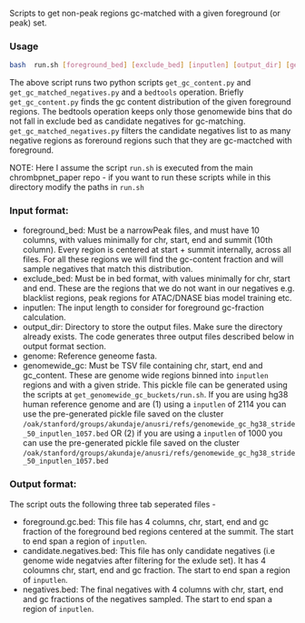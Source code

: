 Scripts to get  non-peak regions gc-matched with a given foreground (or peak) set.

### Usage

```bash 
bash  run.sh [foreground_bed] [exclude_bed] [inputlen] [output_dir] [genome] [genomewide_gc]
```

The above script runs two python scripts `get_gc_content.py` and `get_gc_matched_negatives.py` and a `bedtools` operation. Briefly `get_gc_content.py` finds the gc content distribution of the given foreground regions.  The bedtools operation keeps only those genomewide bins that do not fall in exclude bed as candidate negatives for gc-matching. `get_gc_matched_negatives.py` filters the candidate negatives list to as many negative regions as foreround regions such that they are gc-mactched with foreground.

NOTE: Here I assume the script `run.sh` is executed from the main chrombpnet_paper repo - if you want to run these scripts while in this directory modify the paths in `run.sh`

### Input format:

- foreground_bed: Must be a narrowPeak files, and must have 10 columns, with values minimally for chr, start, end and summit (10th column). Every region is centered at start + summit internally, across all files. For all these regions we will find the gc-content fraction and will sample negatives that match this distribution.
- exclude_bed: Must be in bed format, with values minimally for chr, start and end. These are the regions that we do not want in our negatives e.g. blacklist regions, peak regions for ATAC/DNASE bias model training etc.
- inputlen: The input length to consider for foreground gc-fraction calculation.
- output_dir: Directory to store the output files. Make sure the directory already exists. The code generates three output files described below in output format section.
- genome: Reference geneome fasta.
- genomewide_gc: Must be TSV file containing chr, start, end and gc_content. These are genome wide regions binned into `inputlen` regions and with a given stride. This pickle file can be generated using the scripts at `get_genomewide_gc_buckets/run.sh`. If you are using hg38 human reference genome and are (1) using a  `inputlen` of 2114 you can use the pre-generated pickle file saved on the cluster `/oak/stanford/groups/akundaje/anusri/refs/genomewide_gc_hg38_stride_50_inputlen_1057.bed` OR (2) if you are using a `inputlen` of 1000 you can use the pre-generated pickle file saved on the cluster `/oak/stanford/groups/akundaje/anusri/refs/genomewide_gc_hg38_stride_50_inputlen_1057.bed`

### Output format:

The script outs the following three tab seperated files - 

- foreground.gc.bed: This file has 4 columns, chr, start, end and gc fraction of the foreground bed regions centered at the summit. The start to end span a region of `inputlen`.
- candidate.negatives.bed: This file has only candidate negatives (i.e genome wide negatvies after filtering for the exlude set). It has 4 coloumns chr, start, end and gc fraction. The start to end span a region of `inputlen`. 
- negatives.bed: The final negatives with 4 columns with chr, start, end  and gc fractions of the negatives sampled. The start to end span a region of `inputlen`.
